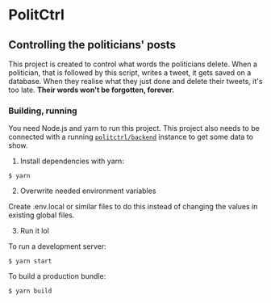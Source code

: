 # PolitCtrl

## Controlling the politicians' posts

This project is created to control what words the politicians delete.
When a politician, that is followed by this script, writes a tweet, it gets saved on a database. When they realise what they just done and delete their tweets, it's too late. **Their words won't be forgotten, forever.**

### Building, running

You need Node.js and yarn to run this project. This project also needs to be connected with a running [`politctrl/backend`](https://github.com/politctrl/backend) instance to get some data to show.

1. Install dependencies with yarn:
```
$ yarn
```

2. Overwrite needed environment variables

Create .env.local or similar files to do this instead of changing the values in existing global files.

3. Run it lol

To run a development server:
```
$ yarn start
```

To build a production bundle:
```
$ yarn build
```
